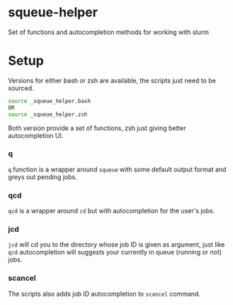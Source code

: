 # squeue-helper
Set of functions and autocompletion methods for working with slurm


# Setup
Versions for either bash or zsh are available, the scripts just need to be sourced. 

```bash
source _squeue_helper.bash
OR
source _squeue_helper.zsh
```

Both version provide a set of functions, zsh just giving better autocompletion UI.

### q
`q` function is a wrapper around `squeue` with some default output format and greys out pending jobs.


### qcd
`qcd` is a wrapper around `cd` but with autocompletion for the user's jobs. 


### jcd
`jcd` will cd you to the directory whose job ID is given as argument, just like `qcd` autocompletion will suggests your currently in queue (running or not) jobs.


### scancel
The scripts also adds job ID autocompletion to `scancel` command.
